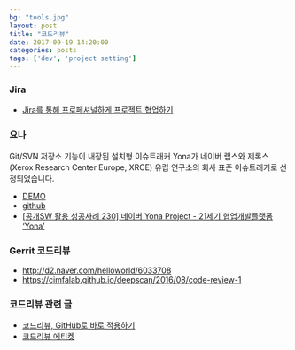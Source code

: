 ```yaml
---
bg: "tools.jpg"
layout: post
title: "코드리뷰"
date: 2017-09-19 14:20:00
categories: posts
tags: ['dev', 'project setting']
---
```


### Jira
- [Jira를 통해 프로페셔널하게 프로젝트 협업하기](http://uxd.team.handstudio.net/post/64286399069)

### 요나
Git/SVN 저장소 기능이 내장된 설치형 이슈트래커 Yona가 네이버 랩스와 제록스(Xerox Research Center Europe, XRCE) 유럽 연구소의 회사 표준 이슈트래커로 선정되었습니다.
- [DEMO](https://repo.yona.io/)
- [github](https://github.com/yona-projects/yona)
- [[공개SW 활용 성공사례 230] 네이버 Yona Project - 21세기 협업개발플랫폼 ‘Yona’](http://www.oss.kr/index.php?mid=oss_repository10&document_srl=671642&category=401)

### Gerrit 코드리뷰
- http://d2.naver.com/helloworld/6033708
- https://cimfalab.github.io/deepscan/2016/08/code-review-1

### 코드리뷰 관련 글
- [코드리뷰, GitHub로 바로 적용하기](https://academy.realm.io/kr/posts/codereview-howto/)
- [코드리뷰 에티켓](https://css-tricks.com/code-review-etiquette/)
